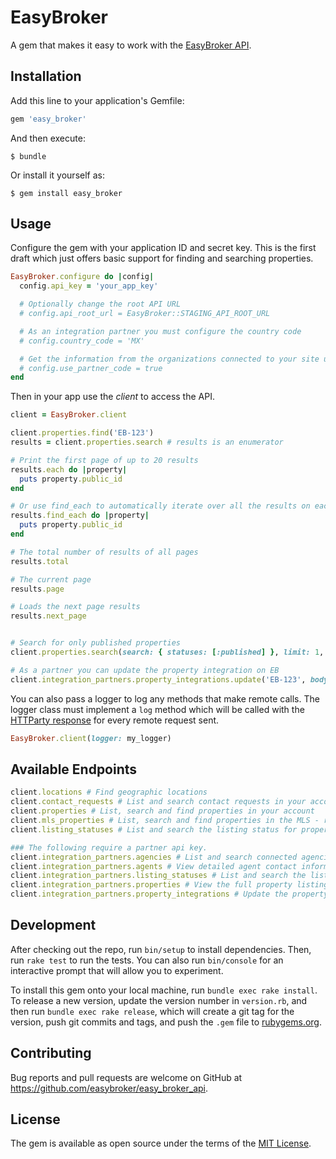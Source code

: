 # EasyBroker

A gem that makes it easy to work with the [EasyBroker API](https://api.easybroker.com/).

## Installation

Add this line to your application's Gemfile:

```ruby
gem 'easy_broker'
```

And then execute:

    $ bundle

Or install it yourself as:

    $ gem install easy_broker

## Usage

Configure the gem with your application ID and secret key. This is the first draft which
just offers basic support for finding and searching properties.

```ruby
EasyBroker.configure do |config|
  config.api_key = 'your_app_key'

  # Optionally change the root API URL
  # config.api_root_url = EasyBroker::STAGING_API_ROOT_URL

  # As an integration partner you must configure the country code
  # config.country_code = 'MX'

  # Get the information from the organizations connected to your site using a partner code
  # config.use_partner_code = true
end
```

Then in your app use the _client_ to access the API.

```ruby
client = EasyBroker.client

client.properties.find('EB-123')
results = client.properties.search # results is an enumerator

# Print the first page of up to 20 results
results.each do |property|
  puts property.public_id
end

# Or use find_each to automatically iterate over all the results on each page
results.find_each do |property|
  puts property.public_id
end

# The total number of results of all pages
results.total 

# The current page
results.page 

# Loads the next page results
results.next_page 


# Search for only published properties
client.properties.search(search: { statuses: [:published] }, limit: 1, page: 1)

# As a partner you can update the property integration on EB
client.integration_partners.property_integrations.update('EB-123', body: { status: 'successful', listing_url: "https://www.yourwebsite.com/EB-XXXX01" })
```

You can also pass a logger to log any methods that make remote calls. The logger class must implement a `log` method which will be called with the [HTTParty response](https://www.rubydoc.info/github/jnunemaker/httparty/HTTParty/Response) for every remote request sent.

```ruby
EasyBroker.client(logger: my_logger)
```

## Available Endpoints


```ruby
client.locations # Find geographic locations
client.contact_requests # List and search contact requests in your account - TDB create via post
client.properties # List, search and find properties in your account
client.mls_properties # List, search and find properties in the MLS - requires MLS API Plan
client.listing_statuses # List and search the listing status for properties. Great for syncing large sets of properties. - includes MLS properties if you have the MLS Plan

### The following require a partner api key.
client.integration_partners.agencies # List and search connected agencies.
client.integration_partners.agents # View detailed agent contact information for those agents assigned to properties.
client.integration_partners.listing_statuses # List and search the listing status for partner properties.
client.integration_partners.properties # View the full property listing and its details.
client.integration_partners.property_integrations # Update the property integration on EB with the listing status on your website.
```

## Development

After checking out the repo, run `bin/setup` to install dependencies. Then, run `rake test` to run the tests. You can also run `bin/console` for an interactive prompt that will allow you to experiment.

To install this gem onto your local machine, run `bundle exec rake install`. To release a new version, update the version number in `version.rb`, and then run `bundle exec rake release`, which will create a git tag for the version, push git commits and tags, and push the `.gem` file to [rubygems.org](https://rubygems.org).

## Contributing

Bug reports and pull requests are welcome on GitHub at https://github.com/easybroker/easy_broker_api.

## License

The gem is available as open source under the terms of the [MIT License](https://opensource.org/licenses/MIT).

